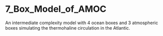 # 7_Box_Model_of_AMOC
An intermediate complexity model with 4 ocean boxes and 3 atmospheric boxes simulating the thermohaline circulation in the Atlantic.
